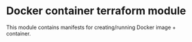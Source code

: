 # Docker container terraform module

This module contains manifests for creating/running Docker image + container.
